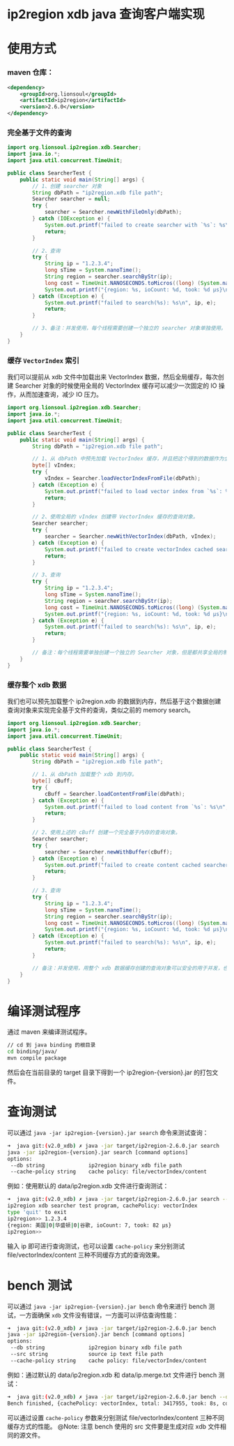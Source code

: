 # ip2region xdb java 查询客户端实现

# 使用方式

### maven 仓库：
```xml
<dependency>
    <groupId>org.lionsoul</groupId>
    <artifactId>ip2region</artifactId>
    <version>2.6.0</version>
</dependency>
```

### 完全基于文件的查询

```java
import org.lionsoul.ip2region.xdb.Searcher;
import java.io.*;
import java.util.concurrent.TimeUnit;

public class SearcherTest {
    public static void main(String[] args) {
        // 1、创建 searcher 对象
        String dbPath = "ip2region.xdb file path";
        Searcher searcher = null;
        try {
            searcher = Searcher.newWithFileOnly(dbPath);
        } catch (IOException e) {
            System.out.printf("failed to create searcher with `%s`: %s\n", dbPath, e);
            return;
        }

        // 2、查询
        try {
            String ip = "1.2.3.4";
            long sTime = System.nanoTime();
            String region = searcher.searchByStr(ip);
            long cost = TimeUnit.NANOSECONDS.toMicros((long) (System.nanoTime() - sTime));
            System.out.printf("{region: %s, ioCount: %d, took: %d μs}\n", region, searcher.getIOCount(), cost);
        } catch (Exception e) {
            System.out.printf("failed to search(%s): %s\n", ip, e);
            return;
        }

        // 3、备注：并发使用，每个线程需要创建一个独立的 searcher 对象单独使用。
    }
}
```

### 缓存 `VectorIndex` 索引

我们可以提前从 xdb 文件中加载出来 VectorIndex 数据，然后全局缓存，每次创建 Searcher 对象的时候使用全局的 VectorIndex 缓存可以减少一次固定的 IO 操作，从而加速查询，减少 IO 压力。
```java
import org.lionsoul.ip2region.xdb.Searcher;
import java.io.*;
import java.util.concurrent.TimeUnit;

public class SearcherTest {
    public static void main(String[] args) {
        String dbPath = "ip2region.xdb file path";

        // 1、从 dbPath 中预先加载 VectorIndex 缓存，并且把这个得到的数据作为全局变量，后续反复使用。
        byte[] vIndex;
        try {
            vIndex = Searcher.loadVectorIndexFromFile(dbPath);
        } catch (Exception e) {
            System.out.printf("failed to load vector index from `%s`: %s\n", dbPath, e);
            return;
        }

        // 2、使用全局的 vIndex 创建带 VectorIndex 缓存的查询对象。
        Searcher searcher;
        try {
            searcher = Searcher.newWithVectorIndex(dbPath, vIndex);
        } catch (Exception e) {
            System.out.printf("failed to create vectorIndex cached searcher with `%s`: %s\n", dbPath, e);
            return;
        }

        // 3、查询
        try {
            String ip = "1.2.3.4";
            long sTime = System.nanoTime();
            String region = searcher.searchByStr(ip);
            long cost = TimeUnit.NANOSECONDS.toMicros((long) (System.nanoTime() - sTime));
            System.out.printf("{region: %s, ioCount: %d, took: %d μs}\n", region, searcher.getIOCount(), cost);
        } catch (Exception e) {
            System.out.printf("failed to search(%s): %s\n", ip, e);
            return;
        }

        // 备注：每个线程需要单独创建一个独立的 Searcher 对象，但是都共享全局的制度 vIndex 缓存。
    }
}
```

### 缓存整个 xdb 数据

我们也可以预先加载整个 ip2region.xdb 的数据到内存，然后基于这个数据创建查询对象来实现完全基于文件的查询，类似之前的 memory search。
```java
import org.lionsoul.ip2region.xdb.Searcher;
import java.io.*;
import java.util.concurrent.TimeUnit;

public class SearcherTest {
    public static void main(String[] args) {
        String dbPath = "ip2region.xdb file path";

        // 1、从 dbPath 加载整个 xdb 到内存。
        byte[] cBuff;
        try {
            cBuff = Searcher.loadContentFromFile(dbPath);
        } catch (Exception e) {
            System.out.printf("failed to load content from `%s`: %s\n", dbPath, e);
            return;
        }

        // 2、使用上述的 cBuff 创建一个完全基于内存的查询对象。
        Searcher searcher;
        try {
            searcher = Searcher.newWithBuffer(cBuff);
        } catch (Exception e) {
            System.out.printf("failed to create content cached searcher: %s\n", e);
            return;
        }

        // 3、查询
        try {
            String ip = "1.2.3.4";
            long sTime = System.nanoTime();
            String region = searcher.searchByStr(ip);
            long cost = TimeUnit.NANOSECONDS.toMicros((long) (System.nanoTime() - sTime));
            System.out.printf("{region: %s, ioCount: %d, took: %d μs}\n", region, searcher.getIOCount(), cost);
        } catch (Exception e) {
            System.out.printf("failed to search(%s): %s\n", ip, e);
            return;
        }

        // 备注：并发使用，用整个 xdb 数据缓存创建的查询对象可以安全的用于并发，也就是你可以把这个 searcher 对象做成全局对象去垮线程访问。
    }
}
```


# 编译测试程序

通过 maven 来编译测试程序。
```bash
// cd 到 java binding 的根目录
cd binding/java/
mvn compile package
```

然后会在当前目录的 target 目录下得到一个 ip2region-{version}.jar 的打包文件。



# 查询测试

可以通过 `java -jar ip2region-{version}.jar search` 命令来测试查询：
```bash
➜  java git:(v2.0_xdb) ✗ java -jar target/ip2region-2.6.0.jar search
java -jar ip2region-{version}.jar search [command options]
options:
 --db string              ip2region binary xdb file path
 --cache-policy string    cache policy: file/vectorIndex/content
```

例如：使用默认的 data/ip2region.xdb 文件进行查询测试：
```bash
➜  java git:(v2.0_xdb) ✗ java -jar target/ip2region-2.6.0.jar search --db=../../data/ip2region.xdb
ip2region xdb searcher test program, cachePolicy: vectorIndex
type 'quit' to exit
ip2region>> 1.2.3.4
{region: 美国|0|华盛顿|0|谷歌, ioCount: 7, took: 82 μs}
ip2region>>
```

输入 ip 即可进行查询测试，也可以设置 `cache-policy` 来分别测试 file/vectorIndex/content 三种不同缓存方式的查询效果。


# bench 测试

可以通过 `java -jar ip2region-{version}.jar bench` 命令来进行 bench 测试，一方面确保 `xdb` 文件没有错误，一方面可以评估查询性能：
```bash
➜  java git:(v2.0_xdb) ✗ java -jar target/ip2region-2.6.0.jar bench
java -jar ip2region-{version}.jar bench [command options]
options:
 --db string              ip2region binary xdb file path
 --src string             source ip text file path
 --cache-policy string    cache policy: file/vectorIndex/content
```

例如：通过默认的 data/ip2region.xdb 和 data/ip.merge.txt 文件进行 bench 测试：
```bash
➜  java git:(v2.0_xdb) ✗ java -jar target/ip2region-2.6.0.jar bench --db=../../data/ip2region.xdb --src=../../data/ip.merge.txt
Bench finished, {cachePolicy: vectorIndex, total: 3417955, took: 8s, cost: 2 μs/op}
```

可以通过设置 `cache-policy` 参数来分别测试 file/vectorIndex/content 三种不同缓存方式的性能。
@Note: 注意 bench 使用的 src 文件要是生成对应 xdb 文件相同的源文件。
